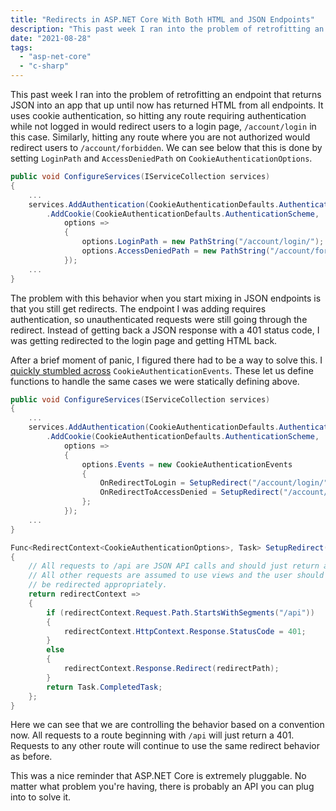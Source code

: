```yaml
---
title: "Redirects in ASP.NET Core With Both HTML and JSON Endpoints"
description: "This past week I ran into the problem of retrofitting an endpoint that returns JSON into an app that up until now has returned HTML from all endpoints. Luckily, ASP.NET Core makes it easy to customize the behavior."
date: "2021-08-28"
tags: 
  - "asp-net-core"
  - "c-sharp"
---
```


This past week I ran into the problem of retrofitting an endpoint that returns JSON into an app that up until now has returned HTML from all endpoints. It uses cookie authentication, so hitting any route requiring authentication while not logged in would redirect users to a login page, `/account/login` in this case. Similarly, hitting any route where you are not authorized would redirect users to `/account/forbidden`. We can see below that this is done by setting `LoginPath` and `AccessDeniedPath` on `CookieAuthenticationOptions`.

```csharp
public void ConfigureServices(IServiceCollection services) 
{
    ...
    services.AddAuthentication(CookieAuthenticationDefaults.AuthenticationScheme)
        .AddCookie(CookieAuthenticationDefaults.AuthenticationScheme,
            options =>
            {
                options.LoginPath = new PathString("/account/login/");
                options.AccessDeniedPath = new PathString("/account/forbidden/");
            });
    ...
}
```

The problem with this behavior when you start mixing in JSON endpoints is that you still get redirects. The endpoint I was adding requires authentication, so unauthenticated requests were still going through the redirect. Instead of getting back a JSON response with a 401 status code, I was getting redirected to the login page and getting HTML back.

After a brief moment of panic, I figured there had to be a way to solve this. I [quickly stumbled across](https://forums.asp.net/post/6202282.aspx) `CookieAuthenticationEvents`. These let us define functions to handle the same cases we were statically defining above.

```csharp
public void ConfigureServices(IServiceCollection services) 
{
    ...
    services.AddAuthentication(CookieAuthenticationDefaults.AuthenticationScheme) 
        .AddCookie(CookieAuthenticationDefaults.AuthenticationScheme, 
            options => 
            { 
                options.Events = new CookieAuthenticationEvents 
                { 
                    OnRedirectToLogin = SetupRedirect("/account/login/"), 
                    OnRedirectToAccessDenied = SetupRedirect("/account/forbidden/") 
                }; 
            });
    ...
}

Func<RedirectContext<CookieAuthenticationOptions>, Task> SetupRedirect(string redirectPath) 
{ 
    // All requests to /api are JSON API calls and should just return a 401. 
    // All other requests are assumed to use views and the user should 
    // be redirected appropriately. 
    return redirectContext => 
    { 
        if (redirectContext.Request.Path.StartsWithSegments("/api")) 
        { 
            redirectContext.HttpContext.Response.StatusCode = 401; 
        } 
        else 
        { 
            redirectContext.Response.Redirect(redirectPath); 
        } 
        return Task.CompletedTask; 
    }; 
}
```

Here we can see that we are controlling the behavior based on a convention now. All requests to a route beginning with `/api` will just return a 401. Requests to any other route will continue to use the same redirect behavior as before.

This was a nice reminder that ASP.NET Core is extremely pluggable. No matter what problem you're having, there is probably an API you can plug into to solve it.
